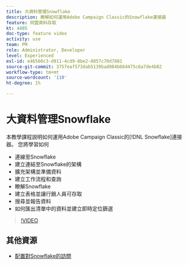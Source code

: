 ```yaml
---
title: 大資料管理Snowflake
description: 瞭解如何運用Adobe Campaign Classic的Snowflake連接器
feature: 同盟資料存取
kt: 4405
doc-type: feature video
activity: use
team: PM
role: Administrator, Developer
level: Experienced
exl-id: e46560c3-d911-4cd9-8be2-8057c70d7881
source-git-commit: 3757eaf573dab5139bad084b664475c6a7de4b02
workflow-type: tm+mt
source-wordcount: '110'
ht-degree: 1%

---
```


# 大資料管理Snowflake

本教學課程說明如何運用Adobe Campaign Classic的[!DNL Snowflake]連接器。
您將學習如何

* 連線至Snowflake
* 建立連結至Snowflake的架構
* 擴充架構並準備資料
* 建立工作流程和查詢
* 瞭解Snowflake
* 建立表格並讓行銷人員可存取
* 搜尋並報告資料
* 如何匯出清單中的資料並建立即時定位篩選

>[!VIDEO](https://video.tv.adobe.com/v/31588?quality=12&learn=on)

## 其他資源

* [配置對Snowflake的訪問](https://experienceleague.adobe.com/docs/campaign-classic/using/installing-campaign-classic/accessing-external-database/configure-fda/config-databases/configure-fda-snowflake.html?lang=en#installing-campaign-classic)
